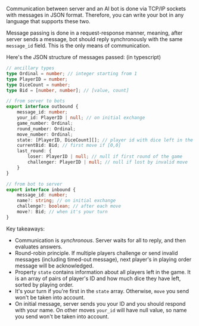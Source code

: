 
Communication between server and an AI bot is done via TCP/IP sockets with messages in JSON format. Therefore, you can write your bot in any language that supports these two.

Message passing is done in a request-response manner, meaning, after server sends a message, bot should reply synchronously with the same `message_id` field. This is the only means of communication.

Here's the JSON structure of messages passed: (in typescript)

```typescript
// ancillary types
type Ordinal = number; // integer starting from 1
type PlayerID = number;
type DiceCount = number;
type Bid = [number, number]; // [value, count]

// from server to bots
export interface outbound {
    message_id: number;
    your_id: PlayerID | null; // on initial exchange
    game_number: Ordinal;
    round_number: Ordinal;
    move_number: Ordinal;
    state: [PlayerID, DiceCount][]; // player id with dice left in the hand sorted by playing order
    currentBid: Bid; // first move if [0,0]
    last_round: {
        loser: PlayerID | null; // null if first round of the game
        challenger: PlayerID | null; // null if lost by invalid move
    }
}

// from bot to server
export interface inbound {
    message_id: number;
    name?: string; // on initial exchange
    challenge?: boolean; // after each move
    move?: Bid; // when it's your turn
}
```


Key takeaways:

- Communication is *synchronous*. Server waits for all to reply, and then evaluates answers.
- Round-robin principle. If multiple players challenge or send invalid messages (including timed-out message), next player's in playing order message will be acknowledged.
- Property `state` contains information about all players left in the game. It is an array of pairs of player's ID and how much dice they have left, sorted by playing order.
- It's your turn if you're first in the `state` array. Otherwise, `move` you send won't be taken into account.
- On initial message, server sends you your ID and you should respond with your name. On other moves `your_id` will have null value, so name you send won't be taken into account.
